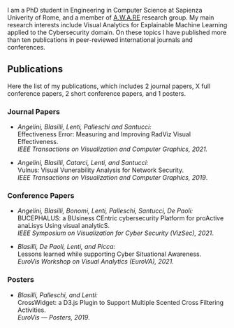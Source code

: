 I am a PhD student in Engineering  in  Computer Science at Sapienza Univerity of Rome, and a member of [A.W.A.RE](http://aware.diag.uniroma1.it/) research group. My main research  interests  include  Visual  Analytics  for  Explainable  Machine Learning applied to the Cybersecurity domain. On these topics I have published more than ten publications in peer-reviewed international journals and conferences.

## Publications
Here the list of my publications, which includes 2 journal papers, X full conference papers, 2 short conference papers, and 1 posters.

### Journal Papers

- _Angelini, Blasilli, Lenti, Palleschi and Santucci:_<br>
  Effectiveness Error: Measuring and Improving RadViz Visual Effectiveness.<br>
  _IEEE Transactions on Visualization and Computer Graphics, 2021._

- _Angelini, Blasilli, Catarci, Lenti, and Santucci:_<br/>
  Vulnus: Visual Vunerability Analysis for Network Security.<br>
  _IEEE Transactions on Visualization and Computer Graphics, 2019_.

### Conference Papers
- _Angelini, Blasilli, Bonomi, Lenti, Palleschi, Santucci, De Paoli:_<br/>
  BUCEPHALUS: a BUsiness CEntric cybersecurity Platform for proActive anaLisys Using visual analyticS.<br/>
  _IEEE Symposium on Visualization for Cyber Security (VizSec), 2021_.
  
- _Blasilli, De Paoli, Lenti, and Picca:_<br>
  Lessons learned while supporting Cyber Situational Awareness.<br>
  _EuroVis Workshop on Visual Analytics (EuroVA), 2021_.


### Posters

- _Blasilli, Palleschi, and Lenti:_<br>
  CrossWidget: a D3.js Plugin to Support Multiple Scented Cross Filtering Activities.<br>
  _EuroVis — Posters, 2019_.

